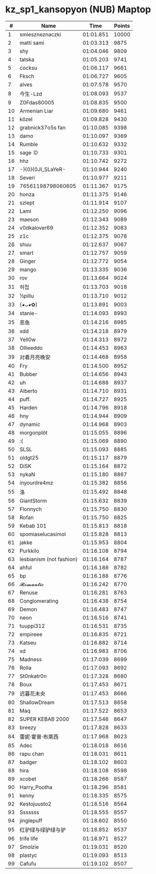 # kz_sp1_kansopyon (NUB) Maptop

|  # | Name | Time | Points |
|-------------- | -------------- | -------------- | -------------- | 
| 1 | smieszneznaczki | 01:01.851 | 10000 | 
| 2 | matti sami | 01:03.313 | 9875 | 
| 3 | shy | 01:04.046 | 9809 | 
| 4 | tatska | 01:05.203 | 9741 | 
| 5 | cocksu | 01:06.117 | 9661 | 
| 6 | Fksch | 01:06.727 | 9605 | 
| 7 | alves | 01:07.578 | 9570 | 
| 8 | 今生-Lzd | 01:08.093 | 9537 | 
| 9 | Z0Fdas80005 | 01:08.835 | 9500 | 
| 10 | Armenian Liar | 01:09.680 | 9461 | 
| 11 | közel | 01:09.828 | 9430 | 
| 12 | grabnick37o5s fan | 01:10.085 | 9398 | 
| 13 | damo | 01:10.097 | 9369 | 
| 14 | Rumble | 01:10.632 | 9332 | 
| 15 | sage :D | 01:10.733 | 9301 | 
| 16 | hhz | 01:10.742 | 9272 | 
| 17 | -}{0}{0JI_SLaYeR- | 01:10.944 | 9240 | 
| 18 | Severi | 01:10.977 | 9211 | 
| 19 | 76561198798060605 | 01:11.367 | 9175 | 
| 20 | honza | 01:11.375 | 9146 | 
| 21 | szlept | 01:11.914 | 9107 | 
| 22 | Lami | 01:12.250 | 9096 | 
| 23 | maeson | 01:12.343 | 9089 | 
| 24 | v0dkalover69 | 01:12.352 | 9083 | 
| 25 | z1c | 01:12.375 | 9078 | 
| 26 | shuu | 01:12.637 | 9067 | 
| 27 | smart | 01:12.757 | 9059 | 
| 28 | Ginger | 01:12.772 | 9054 | 
| 29 | mango | 01:13.335 | 9036 | 
| 30 | rov | 01:13.664 | 9024 | 
| 31 | 허접 | 01:13.703 | 9018 | 
| 32 | ½pillu | 01:13.710 | 9012 | 
| 33 | (◕ᴗ◕✿) | 01:13.891 | 9003 | 
| 34 | stanie- | 01:14.093 | 8993 | 
| 35 | 恶鱼 | 01:14.216 | 8985 | 
| 36 | xdd | 01:14.218 | 8979 | 
| 37 | Yell0w | 01:14.313 | 8972 | 
| 38 | Ollieeddo | 01:14.453 | 8963 | 
| 39 | 对着月亮晚安 | 01:14.468 | 8958 | 
| 40 | Fry | 01:14.500 | 8952 | 
| 41 | Bubber | 01:14.656 | 8943 | 
| 42 | uh | 01:14.688 | 8937 | 
| 43 | Alberto | 01:14.710 | 8931 | 
| 44 | puff. | 01:14.727 | 8925 | 
| 45 | Harden | 01:14.796 | 8918 | 
| 46 | hny | 01:14.944 | 8909 | 
| 47 | dynamic | 01:14.968 | 8903 | 
| 48 | morgonplöt | 01:15.055 | 8896 | 
| 49 | :( | 01:15.069 | 8890 | 
| 50 | SLSL | 01:15.093 | 8885 | 
| 51 | oldgt25 | 01:15.117 | 8879 | 
| 52 | DiSK | 01:15.164 | 8872 | 
| 53 | nykaN | 01:15.180 | 8867 | 
| 54 | inyourdre4mz | 01:15.382 | 8856 | 
| 55 | 洛 | 01:15.492 | 8848 | 
| 56 | GiantStorm | 01:15.632 | 8839 | 
| 57 | Flonnych | 01:15.750 | 8830 | 
| 58 | Rofan | 01:15.750 | 8825 | 
| 59 | Kebab 101 | 01:15.813 | 8818 | 
| 60 | spomiaselucasimol | 01:15.828 | 8813 | 
| 61 | jakke | 01:15.953 | 8804 | 
| 62 | Purkkilo | 01:16.108 | 8794 | 
| 63 | lesbianism (not fashion) | 01:16.164 | 8787 | 
| 64 | ahful | 01:16.188 | 8782 | 
| 65 | bp | 01:16.188 | 8776 | 
| 66 | 𝓡𝓸𝓶𝓪𝓷𝓽𝓲𝓬 | 01:16.242 | 8770 | 
| 67 | Renuse | 01:16.281 | 8763 | 
| 68 | Conglomerating | 01:16.438 | 8754 | 
| 69 | Demon | 01:16.483 | 8747 | 
| 70 | neon | 01:16.516 | 8741 | 
| 71 | tuuppi312 | 01:16.531 | 8735 | 
| 72 | empireee | 01:16.835 | 8721 | 
| 73 | Katseu | 01:16.882 | 8714 | 
| 74 | xd | 01:16.983 | 8706 | 
| 75 | Madness | 01:17.039 | 8699 | 
| 76 | Rolla | 01:17.093 | 8692 | 
| 77 | St0nkatr0n | 01:17.328 | 8680 | 
| 78 | Boux | 01:17.453 | 8671 | 
| 79 | 迟暮花未央 | 01:17.453 | 8666 | 
| 80 | ShallowDream | 01:17.513 | 8658 | 
| 81 | Maq | 01:17.522 | 8653 | 
| 82 | SUPER KEBAB 2000 | 01:17.546 | 8647 | 
| 83 | breezy | 01:17.828 | 8633 | 
| 84 | 蕾妮·霍普·布萊西 | 01:17.968 | 8623 | 
| 85 | Adec | 01:18.018 | 8616 | 
| 86 | rapu chan | 01:18.031 | 8611 | 
| 87 | badger | 01:18.102 | 8603 | 
| 88 | hira | 01:18.108 | 8598 | 
| 89 | xcobet | 01:18.266 | 8587 | 
| 90 | Harry_Pootha | 01:18.296 | 8581 | 
| 91 | kenny | 01:18.335 | 8575 | 
| 92 | Kestojuusto2 | 01:18.516 | 8564 | 
| 93 | Sssssss | 01:18.555 | 8557 | 
| 94 | jinglepuff | 01:18.602 | 8550 | 
| 95 | 红驴绿与绿驴绿与驴 | 01:18.852 | 8537 | 
| 96 | trife life | 01:18.971 | 8527 | 
| 97 | Smolzie | 01:19.031 | 8520 | 
| 98 | plastyc | 01:19.093 | 8513 | 
| 99 | Cafufu | 01:19.102 | 8507 | 

